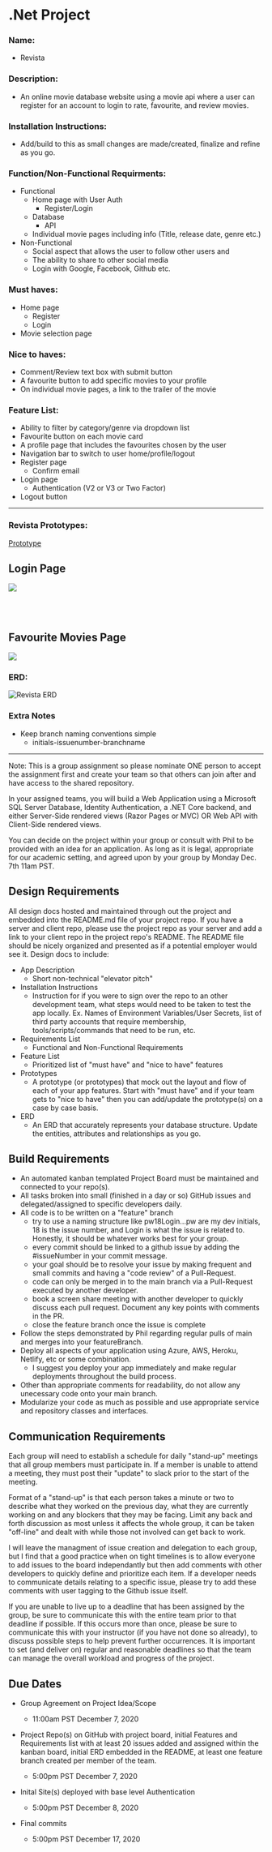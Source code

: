 # .Net Project

### Name:
- Revista

### Description:
- An online movie database website using a movie api where a user can register for an account to login to rate, favourite, and review movies.

### Installation Instructions:
- Add/build to this as small changes are made/created, finalize and refine as you go.

### Function/Non-Functional Requirments:
- Functional
    - Home page with User Auth
        - Register/Login
    - Database
        - API 
    - Individual movie pages including info (Title, release date, genre etc.)
- Non-Functional
    - Social aspect that allows the user to follow other users and 
    - The ability to share to other social media
    - Login with Google, Facebook, Github etc.

### Must haves:
- Home page
    - Register
    - Login
- Movie selection page

### Nice to haves:
- Comment/Review text box with submit button
- A favourite button to add specific movies to your profile
- On individual movie pages, a link to the trailer of the movie
### Feature List:
- Ability to filter by category/genre via dropdown list
- Favourite button on each movie card
- A profile page that includes the favourites chosen by the user
- Navigation bar to switch to user home/profile/logout
- Register page
    - Confirm email
- Login page
    - Authentication (V2 or V3 or Two Factor)
- Logout button

<hr> 

### Revista Prototypes:
<a href="#">Prototype</a>


## Login Page

![](https://i.imgur.com/ccEW1Ps.png)



<br></br>

## Favourite Movies Page

![](https://i.imgur.com/L9SjSD4.png)








### ERD:
<img src="assets/Revista_ERD.png" alt="Revista ERD"/>

### Extra Notes
- Keep branch naming conventions simple
    - initials-issuenumber-branchname

<hr>

Note: This is a group assignment so please nominate ONE person to accept the assignment first and create your team so that others can join after and have access to the shared repository.

In your assigned teams, you will build a Web Application using a Microsoft SQL Server Database, Identity Authentication, a .NET Core backend, and either Server-Side rendered views (Razor Pages or MVC) OR Web API with Client-Side rendered views.

You can decide on the project within your group or consult with Phil to be provided with an idea for an application. As long as it is legal, appropriate for our academic setting, and agreed upon by your group by Monday Dec. 7th 11am PST.


## Design Requirements
All design docs hosted and maintained through out the project and embedded into the README.md file of your project repo. If you have a server and client repo, please use the project repo as your server and add a link to your client repo in the project repo's README. The README file should be nicely organized and presented as if a potential employer would see it. Design docs to include:

- App Description
    - Short non-technical "elevator pitch"
- Installation Instructions
    - Instruction for if you were to sign over the repo to an other development team, what steps would need to be taken to test the app locally. Ex. Names of Environment Variables/User Secrets, list of third party accounts that require membership, tools/scripts/commands that need to be run, etc.
- Requirements List
    - Functional and Non-Functional Requirements
- Feature List
    - Prioritized list of "must have" and "nice to have" features
- Prototypes
    - A prototype (or prototypes) that mock out the layout and flow of each of your app features. Start with "must have" and if your team gets to "nice to have" then you can add/update the prototype(s) on a case by case basis.
- ERD
    - An ERD that accurately represents your database structure. Update the entities, attributes and relationships as you go.

## Build Requirements
- An automated kanban templated Project Board must be maintained and connected to your repo(s).
- All tasks broken into small (finished in a day or so) GitHub issues and delegated/assigned to specific developers daily.
- All code is to be written on a "feature" branch
    - try to use a naming structure like pw18Login...pw are my dev initials, 18 is the issue number, and Login is what the issue is related to. Honestly, it should be whatever works best for your group.
    - every commit should be linked to a github issue by adding the #issueNumber in your commit message.
    - your goal should be to resolve your issue by making frequent and small commits and having a "code review" of a Pull-Request.
    - code can only be merged in to the main branch via a Pull-Request executed by another developer.
    - book a screen share meeting with another developer to quickly discuss each pull request. Document any key points with comments in the PR.
    - close the feature branch once the issue is complete
- Follow the steps demonstrated by Phil regarding regular pulls of main and merges into your featureBranch.
- Deploy all aspects of your application using Azure, AWS, Heroku, Netlify, etc or some combination.
    - I suggest you deploy your app immediately and make regular deployments throughout the build process.
- Other than appropriate comments for readability, do not allow any unecessary code onto your main branch.
- Modularize your code as much as possible and use appropriate service and repository classes and interfaces.

## Communication Requirements
Each group will need to establish a schedule for daily "stand-up" meetings that all group members must participate in. If a member is unable to attend a meeting, they must post their "update" to slack prior to the start of the meeting.

Format of a "stand-up" is that each person takes a minute or two to describe what they worked on the previous day, what they are currently working on and any blockers that they may be facing. Limit any back and forth discussion as most unless it affects the whole group, it can be taken "off-line" and dealt with while those not involved can get back to work.

I will leave the managment of issue creation and delegation to each group, but I find that a good practice when on tight timelines is to allow everyone to add issues to the board independantly but then add comments with other developers to quickly define and prioritize each item. If a developer needs to communicate details relating to a specific issue, please try to add these comments with user tagging to the Github issue itself.

If you are unable to live up to a deadline that has been assigned by the group, be sure to communicate this with the entire team prior to that deadline if possible. If this occurs more than once, please be sure to communicate this with your instructor (if you have not done so already), to discuss possible steps to help prevent further occurrences. It is important to set (and deliver on) regular and reasonable deadlines so that the team can manage the overall workload and progress of the project.

## Due Dates
- Group Agreement on Project Idea/Scope

     - 11:00am PST December 7, 2020

- Project Repo(s) on GitHub with project board, initial Features and Requirements list with at least 20 issues added and assigned within the kanban board, initial ERD embedded in the README, at least one feature branch created per member of the team.

    - 5:00pm PST December 7, 2020

- Inital Site(s) deployed with base level Authentication

    - 5:00pm PST December 8, 2020

- Final commits

    - 5:00pm PST December 17, 2020
